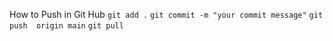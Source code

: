 How to Push in Git Hub
`git add .`
`git commit -m "your commit message"`
`git push  origin main`
`git pull` 